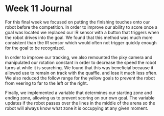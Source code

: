 # Week 11 Journal

For this final week we focused on putting the finishing touches onto our robot before the competition.
In order to improve our ability to score once a goal was located we replaced our IR sensor with a button that 
triggers when the robot drives into the goal. We found that this method was much more consistent than the IR sensor 
which would often not trigger quickly enough for the goal to be recognized. 

In order to improve our tracking, we also remounted the pixy camera and manipulated our rotation constant in order to decrease the 
speed the robot turns at while it is searching. We found that this was beneficial because it allowed use to remain on track with the quaffle.
and lose it much less often. We also reduced the follow range for the yellow goals to prevent the robot from veering to far to the left or the right.

Finally, we implemented a variable that determines our starting zone and ending zone, allowing us to prevent scoring on our own goal.
The variable updates if the robot passes over the lines in the middle of the arena so the robot will always know what zone it is occupying at any given 
moment.


